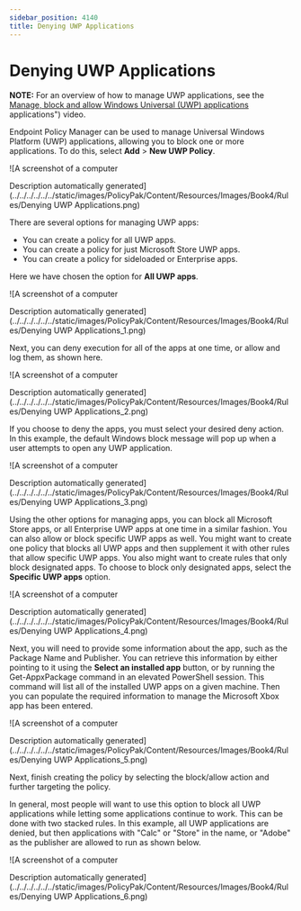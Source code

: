 ```yaml
---
sidebar_position: 4140
title: Denying UWP Applications
---
```


# Denying UWP Applications

**NOTE:** For an overview of how to manage UWP applications, see the [Manage, block and allow Windows Universal (UWP) applications](../../Video/LeastPrivilege/WindowsUniversalApplications) applications") video.

Endpoint Policy Manager can be used to manage Universal Windows Platform (UWP) applications, allowing you to block one or more applications. To do this, select **Add** > **New UWP Policy**.

![A screenshot of a computer

Description automatically generated](../../../../../../static/images/PolicyPak/Content/Resources/Images/Book4/Rules/Denying UWP Applications.png)

There are several options for managing UWP apps:

* You can create a policy for all UWP apps.
* You can create a policy for just Microsoft Store UWP apps.
* You can create a policy for sideloaded or Enterprise apps.

Here we have chosen the option for **All UWP apps**.

![A screenshot of a computer

Description automatically generated](../../../../../../static/images/PolicyPak/Content/Resources/Images/Book4/Rules/Denying UWP Applications_1.png)

Next, you can deny execution for all of the apps at one time, or allow and log them, as shown here.

![A screenshot of a computer

Description automatically generated](../../../../../../static/images/PolicyPak/Content/Resources/Images/Book4/Rules/Denying UWP Applications_2.png)

If you choose to deny the apps, you must select your desired deny action. In this example, the default Windows block message will pop up when a user attempts to open any UWP application.

![A screenshot of a computer

Description automatically generated](../../../../../../static/images/PolicyPak/Content/Resources/Images/Book4/Rules/Denying UWP Applications_3.png)

Using the other options for managing apps, you can block all Microsoft Store apps, or all Enterprise UWP apps at one time in a similar fashion. You can also allow or block specific UWP apps as well. You might want to create one policy that blocks all UWP apps and then supplement it with other rules that allow specific UWP apps. You also might want to create rules that only block designated apps. To choose to block only designated apps, select the **Specific UWP apps** option.

![A screenshot of a computer

Description automatically generated](../../../../../../static/images/PolicyPak/Content/Resources/Images/Book4/Rules/Denying UWP Applications_4.png)

Next, you will need to provide some information about the app, such as the Package Name and Publisher. You can retrieve this information by either pointing to it using the **Select an installed app** button, or by running the Get-AppxPackage command in an elevated PowerShell session. This command will list all of the installed UWP apps on a given machine. Then you can populate the required information to manage the Microsoft Xbox app has been entered.

![A screenshot of a computer

Description automatically generated](../../../../../../static/images/PolicyPak/Content/Resources/Images/Book4/Rules/Denying UWP Applications_5.png)

Next, finish creating the policy by selecting the block/allow action and further targeting the policy.

In general, most people will want to use this option to block all UWP applications while letting some applications continue to work. This can be done with two stacked rules. In this example, all UWP applications are denied, but then applications with "Calc" or "Store" in the name, or "Adobe" as the publisher are allowed to run as shown below.

![A screenshot of a computer

Description automatically generated](../../../../../../static/images/PolicyPak/Content/Resources/Images/Book4/Rules/Denying UWP Applications_6.png)